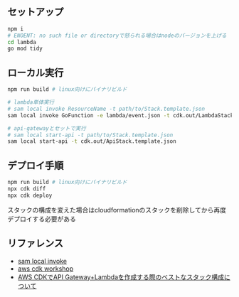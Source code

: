 ## セットアップ

```sh
npm i
# ENOENT: no such file or directoryで怒られる場合はnodeのバージョンを上げる
cd lambda
go mod tidy
```

## ローカル実行

```sh
npm run build # linux向けにバイナリビルド

# lambda単体実行
# sam local invoke ResourceName -t path/to/Stack.template.json
sam local invoke GoFunction -e lambda/event.json -t cdk.out/LambdaStack.template.json

# api-gatewayとセットで実行
# sam local start-api -t path/to/Stack.template.json
sam local start-api -t cdk.out/ApiStack.template.json
```

## デプロイ手順

```sh
npm run build # linux向けにバイナリビルド
npx cdk diff
npx cdk deploy
```

スタックの構成を変えた場合はcloudformationのスタックを削除してから再度デプロイする必要がある

## リファレンス

- [sam local invoke](https://docs.aws.amazon.com/ja_jp/serverless-application-model/latest/developerguide/sam-cli-command-reference-sam-local-invoke.html)
- [aws cdk workshop](https://cdkworkshop.com/20-typescript.html)
- [AWS CDKでAPI Gateway+Lambdaを作成する際のベストなスタック構成について](https://dev.classmethod.jp/articles/apig-and-lambda-best-stack-configuration-with-aws-cdk/)  
